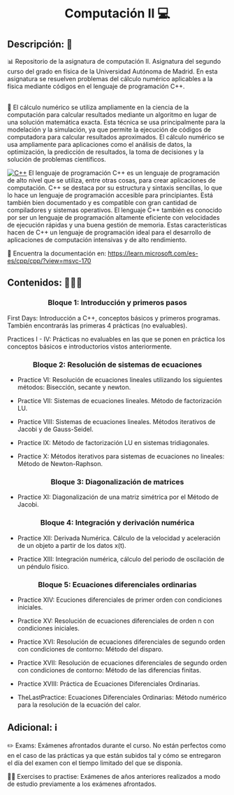 <h1 align="center">Computación II 💻</h1>

<h2>Descripción: 📄</h2>
📊 Repositorio de la asignatura de computación II. Asignatura del segundo curso del grado en física de la Universidad Autónoma de Madrid. En esta asignatura se resuelven problemas del cálculo numérico aplicables a la física mediante códigos en el lenguaje de programación C++.<br><br>

🔢 El cálculo numérico se utiliza ampliamente en la ciencia de la computación para calcular resultados mediante un algoritmo en lugar de una solución matemática exacta. Esta técnica se usa principalmente para la modelación y la simulación, ya que permite la ejecución de códigos de computadora para calcular resultados aproximados. El cálculo numérico se usa ampliamente para aplicaciones como el análisis de datos, la optimización, la predicción de resultados, la toma de decisiones y la solución de problemas científicos.<br>

[![C++](https://img.shields.io/badge/c++-red?style=for-the-badge&logo=Cplusplus&logoColor=white&labelColor=101010)]()
El lenguaje de programación C++ es un lenguaje de programación de alto nivel que se utiliza, entre otras cosas, para crear aplicaciones de computación. C++ se destaca por su estructura y sintaxis sencillas, lo que lo hace un lenguaje de programación accesible para principiantes. Está también bien documentado y es compatible con gran cantidad de compiladores y sistemas operativos. El lenguaje C++ también es conocido por ser un lenguaje de programación altamente eficiente con velocidades de ejecución rápidas y una buena gestión de memoria. Estas características hacen de C++ un lenguaje de programación ideal para el desarrollo de aplicaciones de computación intensivas y de alto rendimiento.

💼 Encuentra la documentación en: https://learn.microsoft.com/es-es/cpp/cpp/?view=msvc-170

<h2>Contenidos: 🧑🏻‍🏫</h2>
<h3 align="center">Bloque 1: Introducción y primeros pasos</h3>

First Days: Introducción a C++, conceptos básicos y primeros programas. También encontrarás las primeras 4 prácticas (no evaluables).

Practices I - IV: Prácticas no evaluables en las que se ponen en práctica los conceptos básicos e introductorios vistos anteriormente.

<h3 align="center">Bloque 2: Resolución de sistemas de ecuaciones</h3>

 - Practice VI: Resolución de ecuaciones lineales utilizando los siguientes métodos: Bisección, secante y newton.
 
 - Practice VII: Sistemas de ecuaciones lineales. Método de factorización LU.

 - Practice VIII: Sistemas de ecuaciones lineales. Métodos iterativos de Jacobi y de Gauss-Seidel.
 
  - Practice IX: Método de factorización LU en sistemas tridiagonales.
 
  - Practice X: Métodos iterativos para sistemas de ecuaciones no lineales: Método de Newton-Raphson.
  
 <h3 align="center">Bloque 3: Diagonalización de matrices</h3>
 
  - Practice XI: Diagonalización de una matriz simétrica por el Método de Jacobi.
 
 <h3 align="center">Bloque 4: Integración y derivación numérica</h3>
  
  - Practice XII: Derivada Numérica. Cálculo de la velocidad y aceleración de un objeto a partir de los datos x(t).
 
  - Practice XIII: Integración numérica, cálculo del periodo de oscilación de un péndulo físico.
 
 <h3 align="center">Bloque 5: Ecuaciones diferenciales ordinarias</h3>
 
  - Practice XIV: Ecuciones diferenciales de primer orden con condiciones iniciales.
 
  - Practice XV: Resolución de ecuaciones diferenciales de orden n con condiciones iniciales.
  
  - Practice XVI: Resolución de ecuaciones diferenciales de segundo orden con condiciones de contorno: Método del disparo.
 
  - Practice XVII: Resolución de ecuaciones diferenciales de segundo orden con condiciones de contorno: Método de las diferencias finitas.
 
  - Practice XVIII: Práctica de Ecuaciones Diferenciales Ordinarias.
 
  - TheLastPractice: Ecuaciones Diferenciales Ordinarias: Método numérico para la resolución de la ecuación del calor.
  
<h2>Adicional: ℹ️</h2>

✏️ Exams: Exámenes afrontados durante el curso. No están perfectos como en el caso de las prácticas ya que están subidos tal y cómo se entregaron el día del examen con el tiempo limitado del que se disponía.

🏋🏻 Exercises to practise: Exámenes de años anteriores realizados a modo de estudio previamente a los exámenes afrontados.
